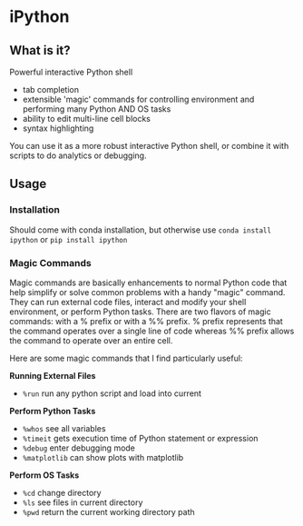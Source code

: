 # iPython

## What is it?

Powerful interactive Python shell

- tab completion
- extensible 'magic' commands for controlling environment and performing many Python AND OS tasks
- ability to edit multi-line cell blocks
- syntax highlighting

You can use it as a more robust interactive Python shell, or combine it with scripts to do analytics or debugging.

## Usage

### Installation

Should come with conda installation, but otherwise use `conda install ipython` or `pip install ipython`

### Magic Commands

Magic commands are basically enhancements to normal Python code that help simplify or solve common problems with a handy "magic" command. They can run external code files, interact and modify your shell environment, or perform Python tasks. There are two flavors of magic commands: with a % prefix or with a %% prefix.  % prefix represents that the command operates over a single line of code whereas %% prefix allows the command to operate over an entire cell. 

Here are some magic commands that I find particularly useful:

**Running External Files**

- `%run` run any python script and load into current

**Perform Python Tasks**

- `%whos` see all variables
- `%timeit` gets execution time of Python statement or expression
- `%debug` enter debugging mode
- `%matplotlib` can show plots with matplotlib

**Perform OS Tasks**

- `%cd` change directory
- `%ls` see files in current directory
- `%pwd` return the current working directory path